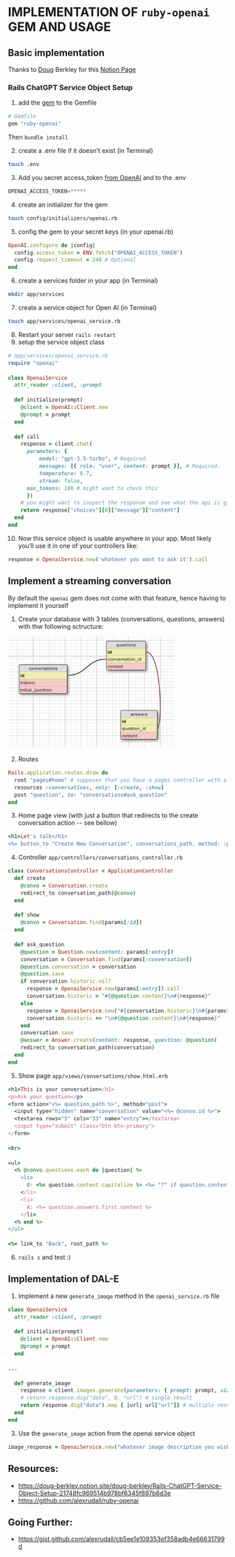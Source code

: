 # IMPLEMENTATION OF ```ruby-openai``` GEM AND USAGE

## Basic implementation
Thanks to [Doug](https://github.com/dmbf29) Berkley for this [Notion Page](https://doug-berkley.notion.site/doug-berkley/Rails-ChatGPT-Service-Object-Setup-21748fc969514b978bf6345f897b6d3e)

### Rails ChatGPT Service Object Setup

1. add the [gem](https://github.com/alexrudall/ruby-openai) to the Gemfile

```ruby
# Gemfile
gem "ruby-openai"
```

Then `bundle install`

2. create a .env file if it doesn't exist (in Terminal)

```bash
touch .env
```

3. Add you secret access_token [from OpenAI](https://platform.openai.com/account/api-keys) and to the .env

```jsx
OPENAI_ACCESS_TOKEN=*****
```

4. create an initializer for the gem

```bash
touch config/initializers/openai.rb
```

5. config the gem to your secret keys (in your openai.rb)

```ruby
OpenAI.configure do |config|
  config.access_token = ENV.fetch("OPENAI_ACCESS_TOKEN")
  config.request_timeout = 240 # Optional
end
```

6. create a services folder in your app (in Terminal)

```bash
mkdir app/services
```

7. create a service object for Open AI (in Terminal)

```bash
touch app/services/openai_service.rb
```

8. Restart your server `rails restart`
9. setup the service object class

```ruby
# app/services/openai_service.rb
require "openai"

class OpenaiService
  attr_reader :client, :prompt 

  def initialize(prompt)
    @client = OpenAI::Client.new
    @prompt = prompt
  end

  def call
    response = client.chat(
      parameters: {
          model: "gpt-3.5-turbo", # Required.
          messages: [{ role: "user", content: prompt }], # Required.
          temperature: 0.7,
          stream: false,
	  max_tokens: 100 # might want to check this
      })
    # you might want to inspect the response and see what the api is giving you
    return response["choices"][0]["message"]["content"]
  end
end
```

10. Now this service object is usable anywhere in your app. Most likely you’ll use it in one of your controllers like:
```ruby
response = OpenaiService.new('whatever you want to ask it').call
```

## Implement a streaming conversation
By default the ```openai``` gem does not come with that feature, hence having to implement it yourself

1. Create your database with 3 tables (conversations, questions, answers) with thw following sctructure:

<img src="./db-schema.png" width="380">

2. Routes
```ruby
Rails.application.routes.draw do
  root "pages#home" # supposes that you have a pages controller with a home action
  resources :conversations, only: [:create, :show]
  post "question", to: "conversations#ask_question"
end
```

3. Home page view (with just a button that redirects to the create conversation action -- see bellow)
```ruby
<h1>Let's talk</h1>
<%= button_to "Create New Conversation", conversations_path, method: :post, class: "btn btn-primary my-3" %>
```

4. Controller ```app/controllers/conversations_controller.rb```
```ruby
class ConversationsController < ApplicationController
  def create
    @convo = Conversation.create
    redirect_to conversation_path(@convo)
  end

  def show
    @convo = Conversation.find(params[:id])
  end

  def ask_question
    @question = Question.new(content: params[:entry])
    conversation = Conversation.find(params[:conversation])
    @question.conversation = conversation
    @question.save
    if conversation.historic.nil?
      response = OpenaiService.new(params[:entry]).call 
      conversation.historic = "#{@question.content}\n#{response}"
    else
      response = OpenaiService.new("#{conversation.historic}\n#{params[:entry]}").call
      conversation.historic += "\n#{@question.content}\n#{response}"
    end
    conversation.save
    @answer = Answer.create(content: response, question: @question)
    redirect_to conversation_path(conversation)
  end
end
```

5. Show page ```app/views/conversations/show.html.erb```

```ruby
<h1>This is your conversation</h1>
<p>Ask your question</p>
<form action="<%= question_path %>", method="post">
  <input type="hidden" name="conversation" value="<%= @convo.id %>">
  <textarea rows="5" cols="33" name="entry"></textarea>
  <input type="submit" class="btn btn-primary">
</form>

<br>

<ul>
  <% @convo.questions.each do |question| %>
    <li>
      Q: <%= question.content.capitalize %> <%= "?" if question.content.strip.last != "?" %>
    </li>
    <li>
      A: <%= question.answers.first.content %>
    </li>
  <% end %>
</ul>

<%= link_to "Back", root_path %>

```
6. ```rails s``` and test :)


## Implementation of DAL-E

1. Implement a new ```generate_image``` method in the ```openai_service.rb``` file
```ruby
class OpenaiService
  attr_reader :client, :prompt 

  def initialize(prompt)
    @client = OpenAI::Client.new
    @prompt = prompt
  end

...

  def generate_image
    response = client.images.generate(parameters: { prompt: prompt, size: "256x256", n: 4 }) # multiple images with the "n: 4" option
    # return response.dig("data", 0, "url") # single result
    return response.dig("data").map { |url| url["url"]} # multiple results
  end
end
```
3. Use the ```generate_image``` action from the openai service object
```ruby
image_response = OpenaiService.new("whatever image description you wish").generate_image
```

## Resources:
- https://doug-berkley.notion.site/doug-berkley/Rails-ChatGPT-Service-Object-Setup-21748fc969514b978bf6345f897b6d3e
- https://github.com/alexrudall/ruby-openai

## Going Further:
- https://gist.github.com/alexrudall/cb5ee1e109353ef358adb4e66631799d
